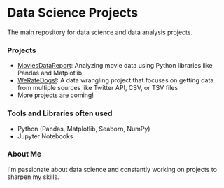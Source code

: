 # Data Science Projects
The main repository for data science and data analysis projects.

### Projects
- [MoviesDataReport](./Movies_Data): Analyzing movie data using Python libraries like Pandas and Matplotlib.
- [WeRateDogs!](.WeRateDogsProject): A data wrangling project that focuses on getting data from multiple sources like Twitter API, CSV, or TSV files
- More projects are coming!

### Tools and Libraries often used
- Python (Pandas, Matplotlib, Seaborn, NumPy)
- Jupyter Notebooks

### About Me
I'm passionate about data science and constantly working on projects to sharpen my skills.
